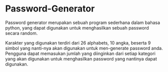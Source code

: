 # Password-Generator
Password generator merupakan sebuah program sederhana dalam bahasa python, yang dapat digunakan untuk menghasilkan sebuah password secara random. 

Karakter yang digunakan terdiri dari 26 alphabets, 10 angka, beserta 9 simbol yang nanti-nya akan digunakan untuk men-generate password anda.
Pengguna dapat memasukan jumlah yang diinginkan dari setiap kategori yang akan digunakan untuk menghasilkan password yang nantinya dapat digunakan. 

